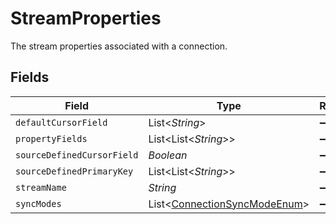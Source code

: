 # StreamProperties

The stream properties associated with a connection.


## Fields

| Field                                                                         | Type                                                                          | Required                                                                      | Description                                                                   |
| ----------------------------------------------------------------------------- | ----------------------------------------------------------------------------- | ----------------------------------------------------------------------------- | ----------------------------------------------------------------------------- |
| `defaultCursorField`                                                          | List<*String*>                                                                | :heavy_minus_sign:                                                            | N/A                                                                           |
| `propertyFields`                                                              | List<List<*String*>>                                                          | :heavy_minus_sign:                                                            | N/A                                                                           |
| `sourceDefinedCursorField`                                                    | *Boolean*                                                                     | :heavy_minus_sign:                                                            | N/A                                                                           |
| `sourceDefinedPrimaryKey`                                                     | List<List<*String*>>                                                          | :heavy_minus_sign:                                                            | N/A                                                                           |
| `streamName`                                                                  | *String*                                                                      | :heavy_minus_sign:                                                            | N/A                                                                           |
| `syncModes`                                                                   | List<[ConnectionSyncModeEnum](../../models/shared/ConnectionSyncModeEnum.md)> | :heavy_minus_sign:                                                            | N/A                                                                           |
